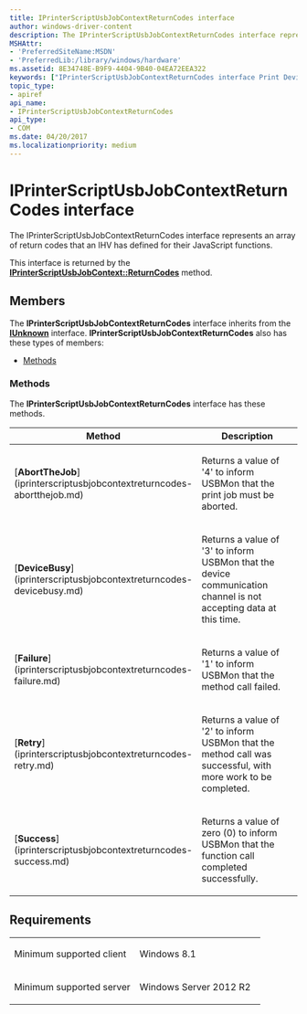```yaml
---
title: IPrinterScriptUsbJobContextReturnCodes interface
author: windows-driver-content
description: The IPrinterScriptUsbJobContextReturnCodes interface represents an array of return codes that an IHV has defined for their JavaScript functions.
MSHAttr:
- 'PreferredSiteName:MSDN'
- 'PreferredLib:/library/windows/hardware'
ms.assetid: 8E34748E-B9F9-4404-9B40-04EA72EEA322
keywords: ["IPrinterScriptUsbJobContextReturnCodes interface Print Devices", "IPrinterScriptUsbJobContextReturnCodes interface Print Devices , described"]
topic_type:
- apiref
api_name:
- IPrinterScriptUsbJobContextReturnCodes
api_type:
- COM
ms.date: 04/20/2017
ms.localizationpriority: medium
---
```


# IPrinterScriptUsbJobContextReturnCodes interface

The IPrinterScriptUsbJobContextReturnCodes interface represents an array of return codes that an IHV has defined for their JavaScript functions.

This interface is returned by the [**IPrinterScriptUsbJobContext::ReturnCodes**](iprinterscriptusbjobcontext-returncodes.md) method.

Members
-------

The **IPrinterScriptUsbJobContextReturnCodes** interface inherits from the [**IUnknown**](https://docs.microsoft.com/windows/desktop/api/unknwn/nn-unknwn-iunknown) interface. **IPrinterScriptUsbJobContextReturnCodes** also has these types of members:

-   [Methods](#methods)

### Methods

The **IPrinterScriptUsbJobContextReturnCodes** interface has these methods.

<table>
<colgroup>
<col width="50%" />
<col width="50%" />
</colgroup>
<thead>
<tr class="header">
<th>Method</th>
<th>Description</th>
</tr>
</thead>
<tbody>
<tr class="odd">
<td>[<strong>AbortTheJob</strong>](iprinterscriptusbjobcontextreturncodes-abortthejob.md)</td>
<td><p>Returns a value of '4' to inform USBMon that the print job must be aborted.</p></td>
</tr>
<tr class="even">
<td>[<strong>DeviceBusy</strong>](iprinterscriptusbjobcontextreturncodes-devicebusy.md)</td>
<td><p>Returns a value of '3' to inform USBMon that the device communication channel is not accepting data at this time.</p></td>
</tr>
<tr class="odd">
<td>[<strong>Failure</strong>](iprinterscriptusbjobcontextreturncodes-failure.md)</td>
<td><p>Returns a value of '1' to inform USBMon that the method call failed.</p></td>
</tr>
<tr class="even">
<td>[<strong>Retry</strong>](iprinterscriptusbjobcontextreturncodes-retry.md)</td>
<td><p>Returns a value of '2' to inform USBMon that the method call was successful, with more work to be completed.</p></td>
</tr>
<tr class="odd">
<td>[<strong>Success</strong>](iprinterscriptusbjobcontextreturncodes-success.md)</td>
<td><p>Returns a value of zero (0) to inform USBMon that the function call completed successfully.</p></td>
</tr>
</tbody>
</table>

Requirements
------------

<table>
<colgroup>
<col width="50%" />
<col width="50%" />
</colgroup>
<tbody>
<tr class="odd">
<td><p>Minimum supported client</p></td>
<td><p>Windows 8.1</p></td>
</tr>
<tr class="even">
<td><p>Minimum supported server</p></td>
<td><p>Windows Server 2012 R2</p></td>
</tr>
</tbody>
</table>

